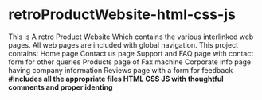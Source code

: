 # retroProductWebsite-html-css-js
This is A retro Product Website Which contains the various interlinked web pages.
All web pages are included with global navigation.
This project contains:
Home page
Contact us page
Support and FAQ page with contact form for other queries
Products page of Fax machine
Corporate info page having company information
Reviews page with a form for feedback
**#Includes all the appropriate files HTML CSS JS with thoughtful comments and proper identing**
